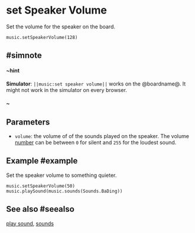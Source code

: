 # set Speaker Volume

Set the volume for the speaker on the board.

```sig
music.setSpeakerVolume(128)
```

## #simnote
#### ~hint
**Simulator**: ``||music:set speaker volume||`` works on the @boardname@. It might not work in the simulator on every browser.
#### ~

## Parameters

* ``volume``: the volume of of the sounds played on the speaker. The volume [number](/reference/types) can be
between `0` for silent and `255` for the loudest sound.

## Example #example

Set the speaker volume to something quieter.

```blocks
music.setSpeakerVolume(50)
music.playSound(music.sounds(Sounds.BaDing))
```

## See also #seealso

[play sound](/reference/music/play-sound), [sounds](/reference/music/sounds)

